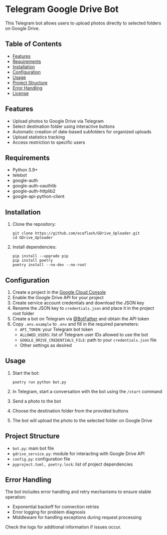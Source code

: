 # Telegram Google Drive Bot

This Telegram bot allows users to upload photos directly to selected folders on Google Drive.

## Table of Contents

- [Features](#features)
- [Requirements](#requirements)
- [Installation](#installation)
- [Configuration](#configuration)
- [Usage](#usage)
- [Project Structure](#project-structure)
- [Error Handling](#error-handling)
- [License](#license)

## Features

- Upload photos to Google Drive via Telegram
- Select destination folder using interactive buttons
- Automatic creation of date-based subfolders for organized uploads
- Upload statistics tracking
- Access restriction to specific users

## Requirements

- Python 3.9+
- telebot
- google-auth
- google-auth-oauthlib
- google-auth-httplib2
- google-api-python-client

## Installation

1. Clone the repository:
   ```
   git clone https://github.com/ocaflash/GDrive_Uploader.git
   cd GDrive_Uploader
   ```

2. Install dependencies:
   ```
   pip install --upgrade pip
   pip install poetry
   poetry install --no-dev --no-root
   ```

## Configuration

1. Create a project in the [Google Cloud Console](https://console.cloud.google.com/)
2. Enable the Google Drive API for your project
3. Create service account credentials and download the JSON key
4. Rename the JSON key to `credentials.json` and place it in the project root folder
5. Create a bot on Telegram via [@BotFather](https://t.me/botfather) and obtain the API token
6. Copy `.env.example` to `.env` and fill in the required parameters:
   - `API_TOKEN`: your Telegram bot token
   - `ALLOWED_USERS`: list of Telegram user IDs allowed to use the bot
   - `GOOGLE_DRIVE_CREDENTIALS_FILE`: path to your `credentials.json` file
   - Other settings as desired

## Usage

1. Start the bot:
   ```
   poetry run python bot.py
   ```

2. In Telegram, start a conversation with the bot using the `/start` command
3. Send a photo to the bot
4. Choose the destination folder from the provided buttons
5. The bot will upload the photo to the selected folder on Google Drive

## Project Structure

- `bot.py`: main bot file
- `gdrive_service.py`: module for interacting with Google Drive API
- `config.py`: configuration file
- `pyproject.toml, poetry.lock`: list of project dependencies

## Error Handling

The bot includes error handling and retry mechanisms to ensure stable operation:

- Exponential backoff for connection retries
- Error logging for problem diagnosis
- Middleware for handling exceptions during request processing

Check the logs for additional information if issues occur.
